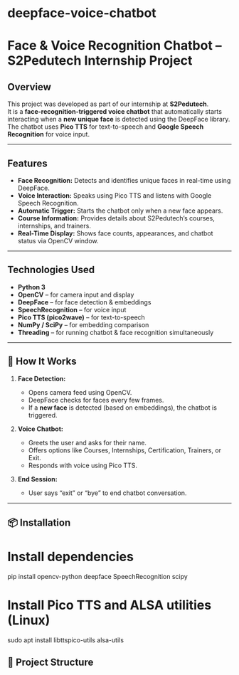 # deepface-voice-chatbot
# Face & Voice Recognition Chatbot – S2Pedutech Internship Project

##  Overview
This project was developed as part of our internship at **S2Pedutech**.  
It is a **face-recognition-triggered voice chatbot** that automatically starts interacting when a **new unique face** is detected using the DeepFace library.  
The chatbot uses **Pico TTS** for text-to-speech and **Google Speech Recognition** for voice input.

---

##  Features
- **Face Recognition:** Detects and identifies unique faces in real-time using DeepFace.
- **Voice Interaction:** Speaks using Pico TTS and listens with Google Speech Recognition.
- **Automatic Trigger:** Starts the chatbot only when a new face appears.
- **Course Information:** Provides details about S2Pedutech’s courses, internships, and trainers.
- **Real-Time Display:** Shows face counts, appearances, and chatbot status via OpenCV window.

---

##  Technologies Used
- **Python 3**
- **OpenCV** – for camera input and display
- **DeepFace** – for face detection & embeddings
- **SpeechRecognition** – for voice input
- **Pico TTS (pico2wave)** – for text-to-speech
- **NumPy / SciPy** – for embedding comparison
- **Threading** – for running chatbot & face recognition simultaneously

---

## 🚀 How It Works
1. **Face Detection:**  
   - Opens camera feed using OpenCV.  
   - DeepFace checks for faces every few frames.
   - If a **new face** is detected (based on embeddings), the chatbot is triggered.

2. **Voice Chatbot:**  
   - Greets the user and asks for their name.  
   - Offers options like Courses, Internships, Certification, Trainers, or Exit.  
   - Responds with voice using Pico TTS.

3. **End Session:**  
   - User says “exit” or “bye” to end chatbot conversation.

---

## 📦 Installation

# Install dependencies
pip install opencv-python deepface SpeechRecognition scipy

# Install Pico TTS and ALSA utilities (Linux)
sudo apt install libttspico-utils alsa-utils


## 📂 Project Structure
